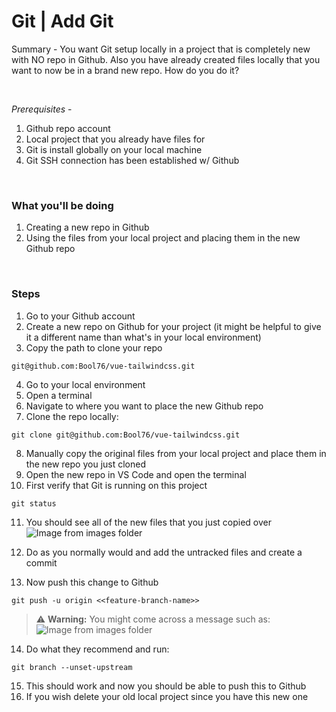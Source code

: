 # Git | Add Git

Summary - You want Git setup locally in a project that is completely new with NO repo in Github. Also you have already created files locally that you want to now be in a brand new repo. How do you do it?

<br>

*Prerequisites* - 
1. Github repo account
1. Local project that you already have files for
1. Git is install globally on your local machine
1. Git SSH connection has been established w/ Github

<br>

### What you'll be doing
1. Creating a new repo in Github
2. Using the files from your local project and placing them in the new Github repo 

<br>

### Steps
1. Go to your Github account
1. Create a new repo on Github for your project (it might be helpful to give it a different name than what's in your local environment)
1. Copy the path to clone your repo
```
git@github.com:Bool76/vue-tailwindcss.git
```
4. Go to your local environment
1. Open a terminal
1. Navigate to where you want to place the new Github repo
1. Clone the repo locally:
```
git clone git@github.com:Bool76/vue-tailwindcss.git
```
8. Manually copy the original files from your local project and place them in the new repo you just cloned
1. Open the new repo in VS Code and open the terminal
1. First verify that Git is running on this project
```
git status
```
11. You should see all of the new files that you just copied over  
![Image from images folder](~@source/images/git/add-git/git_add-git_untracked-files.png)

1. Do as you normally would and add the untracked files and create a commit
1. Now push this change to Github
```
git push -u origin <<feature-branch-name>>
```
> :warning: **Warning:** You might come across a message such as:  
![Image from images folder](~@source/images/git/add-git/git_add-git_upstream-is-gone.png)

14. Do what they recommend and run:
```
git branch --unset-upstream
```
15. This should work and now you should be able to push this to Github
16. If you wish delete your old local project since you have this new one


